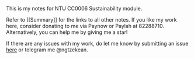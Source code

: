 This is my notes for NTU CC0006 Sustainability module.

Refer to [[Summary]] for the links to all other notes. If you like my work here, consider donating to me via Paynow or Paylah at 82288710. Alternatively, you can help me by giving me a star!

If there are any issues with my work, do let me know by submitting an issue [here](https://github.com/HiIAmTzeKean/CC0006-Sustainability/issues) or telegram me @ngtzekean.
